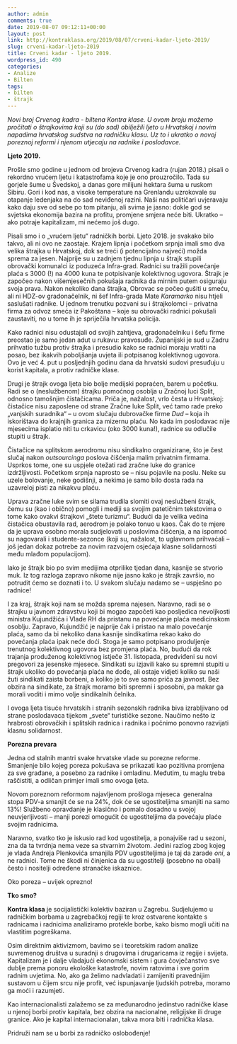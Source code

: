 ```yaml
---
author: admin
comments: true
date: 2019-08-07 09:12:11+00:00
layout: post
link: http://kontraklasa.org/2019/08/07/crveni-kadar-ljeto-2019/
slug: crveni-kadar-ljeto-2019
title: Crveni kadar - ljeto 2019.
wordpress_id: 490
categories:
- Analize
- Bilten
tags:
- bilten
- štrajk
---
```


_Novi broj Crvenog kadra - biltena Kontra klase. U ovom broju možemo pročitati o štrajkovima koji su (do sad) obilježili ljeto u Hrvatskoj i novim napadima hrvatskog sudstva na radničku klasu. Uz to i ukratko o novoj poreznoj reformi i njenom utjecaju na radnike i poslodavce._




**Ljeto 2019.**




Prošle smo godine u jednom od brojeva Crvenog kadra (rujan 2018.) pisali o rekordno vrućem ljetu i katastrofama koje je ono prouzročilo. Tada su gorjele šume u Švedskoj, a danas gore milijuni hektara šuma u ruskom Sibiru. Gori i kod nas, a visoke temperature na Grenlandu uzrokovale su otapanje ledenjaka na do sad neviđenoj razini. Naši nas političari uvjeravaju kako daju sve od sebe po tom pitanju, ali svima je jasno: dokle god se svjetska ekonomija bazira na profitu, promjene smjera neće biti. Ukratko – ako potraje kapitalizam, mi nećemo još dugo.




Pisali smo i o „vrućem ljetu“ radničkih borbi. Ljeto 2018. je svakako bilo takvo, ali ni ovo ne zaostaje. Krajem lipnja i početkom srpnja imali smo dva velika štrajka u Hrvatskoj, dok se treći (i potencijalno najveći) možda sprema za jesen. Najprije su u zadnjem tjednu lipnja u štrajk stupili obrovački komunalci iz poduzeća Infra-grad. Radnici su tražili povećanje plaća s 3000 (!) na 4000 kuna te potpisivanje kolektivnog ugovora. Štrajk je započeo nakon višemjesečnih pokušaja radnika da mirnim putem osiguraju svoja prava. Nakon nekoliko dana štrajka, Obrovac se počeo gušiti u smeću, ali ni HDZ-ov gradonačelnik, ni šef Infra-grada Mate _Karamarko_ nisu htjeli saslušati radnike. U jednom trenutku pozvani su i štrajkolomci – privatna firma za odvoz smeća iz Pakoštana – koje su obrovački radnici pokušali zaustaviti, no u tome ih je spriječila hrvatska policija.




Kako radnici nisu odustajali od svojih zahtjeva, gradonačelniku i šefu firme preostao je samo jedan adut u rukavu: pravosuđe. Županijski je sud u Zadru prihvatio tužbu protiv štrajka i presudio kako se radnici moraju vratiti na posao, bez ikakvih poboljšanja uvjeta ili potpisanog kolektivnog ugovora. Ovo je već 4. put u posljednjih godinu dana da hrvatski sudovi presuđuju u korist kapitala, a protiv radničke klase.




Drugi je štrajk ovoga ljeta bio bolje medijski popraćen, barem u početku. Radi se o (neslužbenom) štrajku pomoćnog osoblja u Zračnoj luci Split, odnosno tamošnjim čistačicama. Priča je, nažalost, vrlo česta u Hrvatskoj: čistačice nisu zaposlene od strane Zračne luke Split, već tamo rade preko „vanjskih suradnika“ – u ovom slučaju dubrovačke firme _Dud_ – koja ih iskorištava do krajnjih granica za mizernu plaću. No kada im poslodavac nije mjesecima isplatio niti tu crkavicu (oko 3000 kuna!), radnice su odlučile stupiti u štrajk.




Čistačice na splitskom aerodromu nisu sindikalno organizirane, što je čest slučaj nakon _outsourcinga_ poslova čišćenja malim privatnim firmama. Usprkos tome, one su uspjele otežati rad zračne luke do granice izdržljivosti. Početkom srpnja naprosto se – nisu pojavile na poslu. Neke su uzele bolovanje, neke godišnji, a nekima je samo bilo dosta rada na uzavreloj pisti za nikakvu plaću.




Uprava zračne luke svim se silama trudila slomiti ovaj neslužbeni štrajk, čemu su (kao i obično) pomogli i mediji sa svojim patetičnim tekstovima o tome kako ovakvi štrajkovi „štete turizmu“. Budući da je velika većina čistačica obustavila rad, aerodrom je polako tonuo u kaos. Čak do te mjere da je uprava osobno morala sudjelovati u poslovima čišćenja, a na ispomoć su nagovarali i studente-sezonce (koji su, nažalost, to uglavnom prihvaćali – još jedan dokaz potrebe za novim razvojem osjećaja klasne solidarnosti među mlađom populacijom).




Iako je štrajk bio po svim medijima otprilike tjedan dana, kasnije se stvorio muk. Iz tog razloga zapravo nikome nije jasno kako je štrajk završio, no potrudit ćemo se doznati i to. U svakom slučaju nadamo se – uspješno po radnice!




I za kraj, štrajk koji nam se možda sprema najesen. Naravno, radi se o štrajku u javnom zdravstvu koji bi mogao započeti kao posljedica nevoljkosti ministra Kujundžića i Vlade RH da pristanu na povećanje plaća medicinskom osoblju. Zapravo, Kujundžić je najprije čak i pristao na malo povećanje plaća, samo da bi nekoliko dana kasnije sindikatima rekao kako do povećanja plaća ipak neće doći. Stoga je samo potpisano produljenje trenutnog kolektivnog ugovora bez promjena plaća. No, budući da rok trajanja produženog kolektivnog istječe 31. listopada, predviđeni su novi pregovori za jesenske mjesece. Sindikati su izjavili kako su spremni stupiti u štrajk ukoliko do povećanja plaća ne dođe, ali ostaje vidjeti koliko su naši žuti sindikati zaista borbeni, a koliko je to sve samo priča za javnost. Bez obzira na sindikate, za štrajk moramo biti spremni i sposobni, pa makar ga morali voditi i mimo volje sindikalnih čelnika.




I ovoga ljeta tisuće hrvatskih i stranih sezonskih radnika biva izrabljivano od strane poslodavaca tijekom „svete“ turističke sezone. Naučimo nešto iz hrabrosti obrovačkih i splitskih radnica i radnika i počnimo ponovno razvijati klasnu solidarnost.







**Porezna prevara**




Jedna od stalnih mantri svake hrvatske vlade su porezne reforme. Smanjenje bilo kojeg poreza pokušava se prikazati kao pozitivna promjena za sve građane, a posebno za radnike i omladinu. Međutim, tu maglu treba raščistiti, a odličan primjer imali smo ovoga ljeta.




Novom poreznom reformom najavljenom prošloga mjeseca  generalna stopa PDV-a smanjit će se na 24%, dok će se ugostiteljima smanjiti na samo 13%! Službeno opravdanje je klasično i pomalo dosadno u svojoj neuvjerljivosti – manji porezi omogućit će ugostiteljima da povećaju plaće svojim radnicima.




Naravno, svatko tko je iskusio rad kod ugostitelja, a ponajviše rad u sezoni, zna da ta tvrdnja nema veze sa stvarnim životom. Jedini razlog zbog kojeg je vlada Andreja Plenkovića smanjila PDV ugostiteljima je taj da zarade _oni_, a ne radnici. Tome ne škodi ni činjenica da su ugostitelji (posebno na obali) često i nositelji određene stranačke iskaznice.




Oko poreza – uvijek oprezno!







**Tko smo?**




**Kontra klasa** je socijalistički kolektiv baziran u Zagrebu. Sudjelujemo u radničkim borbama u zagrebačkoj regiji te kroz ostvarene kontakte s radnicama i radnicima analiziramo protekle borbe, kako bismo mogli učiti na vlastitim pogreškama.




Osim direktnim aktivizmom, bavimo se i teoretskim radom analize suvremenog društva u suradnji s drugovima i drugaricama iz regije i svijeta. Kapitalizam je i dalje vladajući ekonomski sistem i gura čovječanstvo sve dublje prema ponoru ekološke katastrofe, novim ratovima i sve gorim radnim uvjetima. No, ako ga želimo nadvladati i zamijeniti pravednijim sustavom u čijem srcu nije profit, već ispunjavanje ljudskih potreba, moramo ga moći i razumjeti.




Kao internacionalisti zalažemo se za međunarodno jedinstvo radničke klase u njenoj borbi protiv kapitala, bez obzira na nacionalne, religijske ili druge granice. Ako je kapital internacionalan, takva mora biti i radnička klasa.




Pridruži nam se u borbi za radničko oslobođenje!
